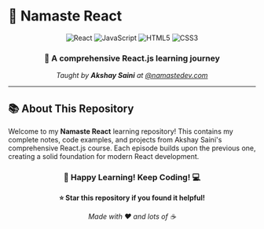 # 🙏 Namaste React

<div align="center">

![React](https://img.shields.io/badge/React-20232A?style=for-the-badge&logo=react&logoColor=61DAFB)
![JavaScript](https://img.shields.io/badge/JavaScript-F7DF1E?style=for-the-badge&logo=javascript&logoColor=black)
![HTML5](https://img.shields.io/badge/HTML5-E34F26?style=for-the-badge&logo=html5&logoColor=white)
![CSS3](https://img.shields.io/badge/CSS3-1572B6?style=for-the-badge&logo=css3&logoColor=white)

### 🚀 A comprehensive React.js learning journey

*Taught by **Akshay Saini** at [@namastedev.com](https://namastedev.com)*

---

</div>

## 📚 About This Repository

Welcome to my **Namaste React** learning repository! This contains my complete notes, code examples, and projects from Akshay Saini's comprehensive React.js course. Each episode builds upon the previous one, creating a solid foundation for modern React development.

<div align="center">

### 🚀 Happy Learning! Keep Coding! 💻

**⭐ Star this repository if you found it helpful!**

*Made with ❤️ and lots of ☕*

</div>